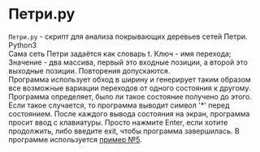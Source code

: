 # Петри.py
`Петри.py` - скрипт для анализа покрывающих деревьев сетей Петри. Python3<br>Сама сеть Петри задаётся как словарь t. Ключ - имя перехода; Значение - два массива, первый это входные позиции, а второй это выходные позиции. Повторения допускаются.<br>Программа использует обход в ширину и генерирует таким образом все возможные вариации переходов от одного состояния к другому.<br>Программа определяет, было ли такое состояние получено до этого. Если такое случается, то программа выводит символ '*' перед состоянием.
После каждого вывода состояния на экран, программа просит ввод с клавиатуры. Просто нажмите Enter, если хотите продолжить, либо введите exit, чтобы программа завершилась. В программе используется [пример №5](http://1802.ru/edu/SetiPetri.pdf).
